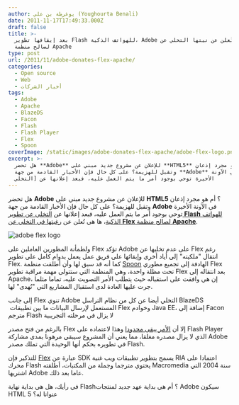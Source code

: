```yaml
---
author: يوغرطة بن علي (Youghourta Benali)
date: 2011-11-17T17:49:33.000Z
draft: false
title: >-
  بعد إيقافها تطوير Flash للهواتف الذكية، Adobe تُعلن عن نيتها التخلي عن Flex
  لصالح منظمة Apache
type: post
url: /2011/11/adobe-donates-flex-apache/
categories:
  - Open source
  - Web
  - أخبار الشركات
tags:
  - Adobe
  - Apache
  - BlazeDS
  - Facon
  - Flash
  - Flash Player
  - Flex
  - Spoon
coverImage: /static/images/adobe-donates-flex-apache/adobe-flex-logo.png
excerpt: >-
  هل تحضر **Adobe** للإعلان عن مشروع جديد مبني على **HTML5** ؟ أم هو مجرد إذعان
  وتقبل للهزيمة؟ على كل حال فإن الأخبار القادمة من جهة **Adobe** في الآونة
  الأخيرة توحي بوجود أمر ما يتم العمل عليه، فبعد إعلانها عن [التخلي
---
```

هل تحضر **Adobe** للإعلان عن مشروع جديد مبني على **HTML5** ؟ أم هو مجرد إذعان وتقبل للهزيمة؟ على كل حال فإن الأخبار القادمة من جهة **Adobe** في الآونة الأخيرة توحي بوجود أمر ما يتم العمل عليه، فبعد إعلانها عن [التخلي عن تطوير **Flash** للهواتف الذكية](http://www.theregister.co.uk/2011/11/11/adobe_flash_analysis/)، ها هي تُعلن عن [رغبتها في التخلي عن **Flex** لصالح منظمة **Apache**](http://blogs.adobe.com/flex/2011/11/your-questions-about-flex.html).

![adobe flex logo](/static/images/adobe-donates-flex-apache/adobe-flex-logo.png)

ولطمأنة المطورين العاملين على Flex تؤكد Adobe على عدم تخليها عن Flex رغم انتقال "ملكيته" إلى أياد أخرى وإبقائها على فريق عمل يعمل بدوام كامل على تطوير Flex. كما أنه قد سبق لها وأن أطلقت منظمة [Spoon](http://www.spoon.as/) الهادفة إلى تجميع مطوري Flex تحت مظلة واحدة، وهي المنظمة التي ستتولى مهمة مراقبة تطوير Flex بعد انتقاله إلى Apache، إن هي وافقت على استقباله حيث يتطلب الأمر التصويت عليه، تماما مثلما جرت عليها العادة لدى استقبال المشاريع التي "تُهدى" لها.

إلى جانب Flex تنوي Adobe التخلي أيضا عن كل من نظام التراسل BlazeDS  المستعمل لإرسال البيانات ما بين تطبيقات Flex وخوادم Java EE، إضافة إلى Facon مترجم Flash لا يزال في مرحلته التجريبية

بالرغم من فتح مصدر Flex إلا أن [الأمر يبقى محدودا](http://www.theregister.co.uk/2011/11/15/adobe_donates_flex_sdk_to_open_source/) وهذا لاعتماده على Flash Player الذي لا يزال مصدره مغلقا، مما يعني أن المشروع سيبقى مرهونا بمدى مشاركة Adobe في تطويره بحكم أنها الوحيدة التي تملك مصدر Flash.

للتذكير فإن [Flex](http://en.wikipedia.org/wiki/Adobe_Flex) عبارة عن SDK يسمح بتطوير تطبيقات ويب غنية RIA اعتمادا على محرك Flash يحتوي مترجما وجملة من المكتبات، أطلقته Macromedia سنة 2004 التي اشتريها Adobe عاما بعد ذلك.

في رأيك، هل هي بداية نهاية Flash؟ أم هي بداية عهد جديد لمنتجات Adobe سيكون HTML 5 عنوانا له؟
